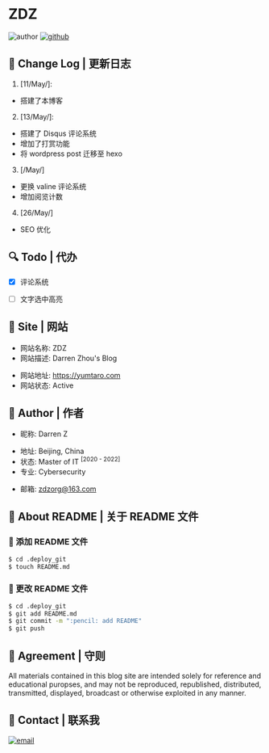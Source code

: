 # ZDZ

![author](https://badgen.net/badge/author/zdz/purple)
[![github](https://wangchujiang.com/sb/github/green-alt.svg)](https://github.com/ZhidongZhou)

## :pencil: Change Log | 更新日志

1. [11/May/]:
  - 搭建了本博客

2. [13/May/]:
  - 搭建了 Disqus 评论系统
  - 增加了打赏功能
  - 将 wordpress post 迁移至 hexo

3. [/May/]
  - 更换 valine 评论系统
  - 增加阅览计数

4. [26/May/]
  - SEO 优化
  

## :mag: Todo | 代办

- [x] 评论系统
<!-- - [ ] 表格居中 -->
<!-- - [ ] post 预览图 -->
- [ ] 文字选中高亮
<!-- - [ ] RSS -->

## :sweet_potato: Site | 网站

- 网站名称: ZDZ
- 网站描述: Darren Zhou's Blog
<!-- 网站描述: Yummy Taro - 香芋:  既相遇、给香芋、两相娱、两厢愉。 -->
- 网站地址: <https://yumtaro.com>
- 网站状态: Active

## :electric_plug: Author | 作者

- 昵称: Darren Z
<!-- - 描述: 想把自己培养成技术型宅男，宅和男已经具备，就差技术了→\_→ -->
- 地址: Beijing, China
- 状态: Master of IT <sup>[2020 - 2022]</sup>
- 专业: Cybersecurity
<!-- - 组织: [OctocatHub](https://octocathub.github.io/) -->
- 邮箱: [zdzorg@163.com](mailto:zdzorg@163.com)

## :blue_book: About README | 关于 README 文件

### :tada: 添加 README 文件
``` bash
$ cd .deploy_git
$ touch README.md
```
### :gift: 更改 README 文件
``` bash
$ cd .deploy_git
$ git add README.md
$ git commit -m ":pencil: add README"
$ git push
```

## :closed_book: Agreement | 守则
<!-- 1. 本 README 文件为了统一格式，规定除了汉字之外，其余符号以及文字全部使用英文格式（除特殊情况） -->
<!-- 2. 所有博客更新细节全部记录在此 README 文件中 -->
<!-- 1. 博文写好之后，先在本地阅览，阅览无误之后在再发布 -->
<!-- 4. 博客优化美化工作，首先应部署在本地，本地确认无 bug 后，再发布到外网 -->
<!-- 1. 博客与该 README 文件处于不定时更新中 -->
All materials contained in this blog site are intended solely for reference and educational puropses, and may not be reproduced, republished, distributed, transmitted, displayed, broadcast or otherwise exploited in any manner.

## :email: Contact | 联系我

<!-- [![facebook](https://wangchujiang.com/sb/ico/facebook.svg)](https://www.facebook.com/darren.zdz) -->
[![email](https://wangchujiang.com/sb/ico/email.svg)](mailto:zdzorg@163.com)

<!-- ## :paperclip: License | 协议 -->
<!-- 本博客采用 [![*](https://)](https://) 许可协议 -->

